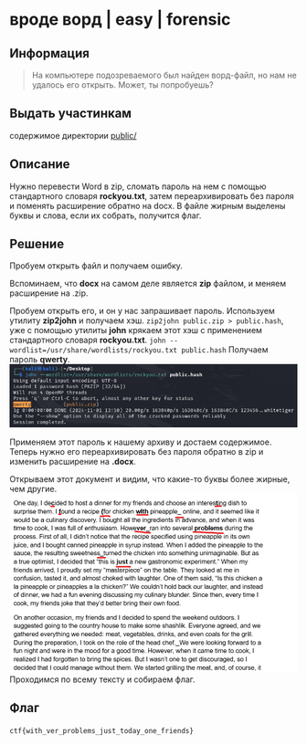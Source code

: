# вроде ворд | easy | forensic

## Информация

> На компьютере подозреваемого был найден ворд-файл, но нам не удалось его открыть. Может, ты попробуешь? 
> 



## Выдать участинкам

содержимое директории [public/](public/)

## Описание

Нужно перевести Word в zip, сломать пароль на нем с помощью стандартного словаря **rockyou.txt**, затем переархивировать без пароля и поменять расширение обратно на docx. В файле жирным выделены буквы и слова, если их собрать, получится флаг.

## Решение

Пробуем открыть файл и получаем ошибку.

Вспоминаем, что **docx** на самом деле является **zip** файлом, и меняем расширение на .zip.

Пробуем открыть его, и он у нас запрашивает пароль. Используем утилиту **zip2john** и получаем хэш.
`zip2john public.zip > public.hash`,
уже с помощью утилиты **john** крякаем этот хэш с применением стандартного словаря **rockyou.txt**.
`john --wordlist=/usr/share/wordlists/rockyou.txt public.hash`
Получаем пароль **qwerty**.
![passwd](./img/cryk_pass.png)

Применяем этот пароль к нашему архиву и достаем содержимое. Теперь нужно его переархивировать без пароля обратно в zip и изменить расширение на **.docx**.

Открываем этот документ и видим, что какие-то буквы более жирные, чем другие.
![let](./img/fat.png)
Проходимся по всему тексту и собираем флаг.



## Флаг

`ctf{with_ver_problems_just_today_one_friends}`

